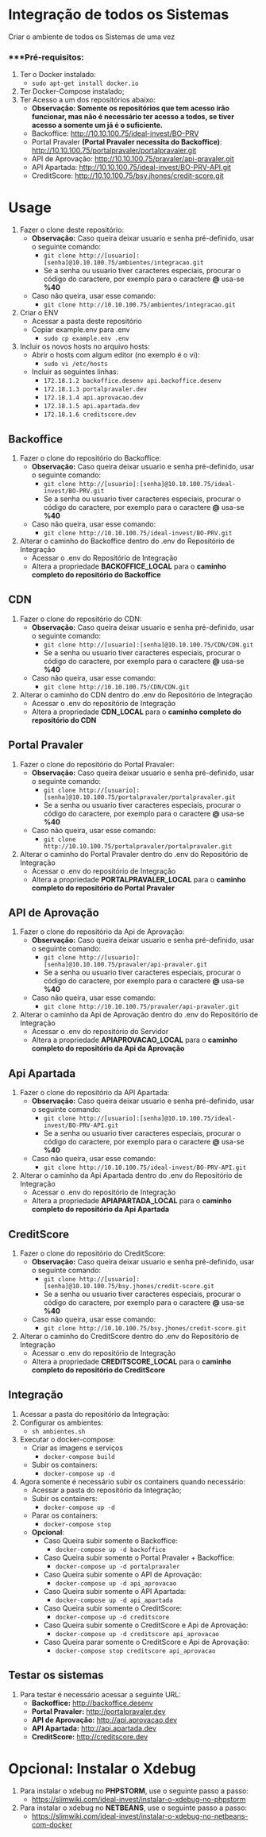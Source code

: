 # Integração de todos os Sistemas

Criar o ambiente de todos os Sistemas de uma vez

### ***Pré-requisitos:

1. Ter o Docker instalado:
    * `sudo apt-get install docker.io`
2. Ter Docker-Compose instalado;
3. Ter Acesso a um dos repositórios abaixo:
    * **Observação: Somente os repositórios que tem acesso irão funcionar, mas não é necessário ter acesso a todos, se tiver acesso a somente um já é o suficiente.**
    * Backoffice: http://10.10.100.75/ideal-invest/BO-PRV
    * Portal Pravaler **(Portal Pravaler necessita do Backoffice)**: http://10.10.100.75/portalpravaler/portalpravaler.git 
    * API de Aprovação: http://10.10.100.75/pravaler/api-pravaler.git
    * API Apartada: http://10.10.100.75/ideal-invest/BO-PRV-API.git
    * CreditScore: http://10.10.100.75/bsy.jhones/credit-score.git

# Usage

1. Fazer o clone deste repositório:
    * **Observação:** Caso queira deixar usuario e senha pré-definido, 
    usar o seguinte comando:
         * `git clone http://[usuario]:[senha]@10.10.100.75/ambientes/integracao.git`
         * Se a senha ou usuario tiver caracteres especiais, 
         procurar o código do caractere, 
         por exemplo para o caractere **@** usa-se **%40**
    * Caso não queira, usar esse comando:     
        * `git clone http://10.10.100.75/ambientes/integracao.git`
2. Criar o ENV
    * Acessar a pasta deste repositório 
    * Copiar example.env para .env
        * `sudo cp example.env .env`
3. Incluir os novos hosts no arquivo hosts:
    * Abrir o hosts com algum editor (no exemplo é o vi):
        * `sudo vi /etc/hosts`
    * Incluir as seguintes linhas:
        * `172.18.1.2 backoffice.desenv api.backoffice.desenv`
        * `172.18.1.3 portalpravaler.dev`
        * `172.18.1.4 api.aprovacao.dev`
        * `172.18.1.5 api.apartada.dev`
        * `172.18.1.6 creditscore.dev`

## Backoffice
1. Fazer o clone do repositório do Backoffice:
    * **Observação:** Caso queira deixar usuario e senha pré-definido, 
    usar o seguinte comando:
         * `git clone http://[usuario]:[senha]@10.10.100.75/ideal-invest/BO-PRV.git`
         * Se a senha ou usuario tiver caracteres especiais, 
         procurar o código do caractere, 
         por exemplo para o caractere **@** usa-se **%40**
    * Caso não queira, usar esse comando:     
        * `git clone http://10.10.100.75/ideal-invest/BO-PRV.git`
2. Alterar o caminho do Backoffice dentro do .env do Repositório de Integração
    * Acessar o .env do Repositório de Integração
    * Altera a propriedade **BACKOFFICE_LOCAL** para o **caminho completo do repositório do Backoffice**

## CDN
1. Fazer o clone do repositório do CDN:
    * **Observação:** Caso queira deixar usuario e senha pré-definido, 
    usar o seguinte comando:
         * `git clone http://[usuario]:[senha]@10.10.100.75/CDN/CDN.git`
         * Se a senha ou usuario tiver caracteres especiais, 
         procurar o código do caractere, 
         por exemplo para o caractere **@** usa-se **%40**
    * Caso não queira, usar esse comando:     
        * `git clone http://10.10.100.75/CDN/CDN.git`
2. Alterar o caminho do CDN dentro do .env do Repositório de Integração
    * Acessar o .env do repositório de Integração
    * Altera a propriedade **CDN_LOCAL** para o **caminho completo do repositório do CDN**        
  
            
        
## Portal Pravaler
1. Fazer o clone do repositório do Portal Pravaler:
    * **Observação:** Caso queira deixar usuario e senha pré-definido, 
    usar o seguinte comando:
         * `git clone http://[usuario]:[senha]@10.10.100.75/portalpravaler/portalpravaler.git`
         * Se a senha ou usuario tiver caracteres especiais, 
         procurar o código do caractere, 
         por exemplo para o caractere **@** usa-se **%40**
    * Caso não queira, usar esse comando:     
        * `git clone http://10.10.100.75/portalpravaler/portalpravaler.git`
2. Alterar o caminho do Portal Pravaler dentro do .env do Repositório de Integração
    * Acessar o .env do repositório de Integração
    * Altera a propriedade **PORTALPRAVALER_LOCAL** para o **caminho completo do repositório do Portal Pravaler**        
  
        
        
## API de Aprovação
1. Fazer o clone do repositório da Api de Aprovação:
    * **Observação:** Caso queira deixar usuario e senha pré-definido, 
    usar o seguinte comando:
         * `git clone http://[usuario]:[senha]@10.10.100.75/pravaler/api-pravaler.git`
         * Se a senha ou usuario tiver caracteres especiais, 
         procurar o código do caractere, 
         por exemplo para o caractere **@** usa-se **%40**
    * Caso não queira, usar esse comando:     
        * `git clone http://10.10.100.75/pravaler/api-pravaler.git`
2. Alterar o caminho da Api de Aprovação dentro do .env do Repositório de Integração
    * Acessar o .env do repositório do Servidor
    * Altera a propriedade **APIAPROVACAO_LOCAL** para o **caminho completo do repositório da Api da Aprovação**       

        
        
## Api Apartada
1. Fazer o clone do repositório da API Apartada:
    * **Observação:** Caso queira deixar usuario e senha pré-definido, 
    usar o seguinte comando:
         * `git clone http://[usuario]:[senha]@10.10.100.75/ideal-invest/BO-PRV-API.git`
         * Se a senha ou usuario tiver caracteres especiais, 
         procurar o código do caractere, 
         por exemplo para o caractere **@** usa-se **%40**
    * Caso não queira, usar esse comando:     
        * `git clone http://10.10.100.75/ideal-invest/BO-PRV-API.git`
2. Alterar o caminho da Api Apartada dentro do .env do Repositório de Integração
    * Acessar o .env do repositório de Integração
    * Altera a propriedade **APIAPARTADA_LOCAL** para o **caminho completo do repositório da Api Apartada**            
      

## CreditScore
1. Fazer o clone do repositório do CreditScore:
    * **Observação:** Caso queira deixar usuario e senha pré-definido, 
    usar o seguinte comando:
         * `git clone http://[usuario]:[senha]@10.10.100.75/bsy.jhones/credit-score.git`
         * Se a senha ou usuario tiver caracteres especiais, 
         procurar o código do caractere, 
         por exemplo para o caractere **@** usa-se **%40**
    * Caso não queira, usar esse comando:     
        * `git clone http://10.10.100.75/bsy.jhones/credit-score.git`
2. Alterar o caminho do CreditScore dentro do .env do Repositório de Integração
    * Acessar o .env do repositório de Integração
    * Altera a propriedade **CREDITSCORE_LOCAL** para o **caminho completo do repositório do CreditScore**           

        
## Integração
1. Acessar a pasta do repositório da Integração:
2. Configurar os ambientes:
    * `sh ambientes.sh`
3. Executar o docker-compose:
    * Criar as imagens e serviços
        * `docker-compose build`
    * Subir os containers:
        * `docker-compose up -d`
4. Agora somente é necessário subir os containers quando necessário:
    * Acessar a pasta do repositório da Integração;
    * Subir os containers:
        * `docker-compose up -d`
    * Parar os containers:
        * `docker-compose stop`
    * **Opcional**:
        * Caso Queira subir somente o Backoffice:
            * `docker-compose up -d backoffice`
        * Caso Queira subir somente o Portal Pravaler + Backoffice:
            * `docker-compose up -d portalpravaler`
        * Caso Queira subir somente o API de Aprovação:
            * `docker-compose up -d api_aprovacao`    
        * Caso Queira subir somente o API Apartada:
            * `docker-compose up -d api_apartada`
        * Caso Queira subir somente o CreditScore:
            * `docker-compose up -d creditscore` 
        * Caso Queira subir somente o CreditScore e Api de Aprovação:
            * `docker-compose up -d creditscore api_aprovacao`
        * Caso Queira parar somente o CreditScore e Api de Aprovação:
            * `docker-compose stop creditscore api_aprovacao` 
        
        
## Testar os sistemas
1. Para testar é necessário acessar a seguinte URL:
    * **Backoffice:** http://backoffice.desenv
    * **Portal Pravaler:** http://portalpravaler.dev
    * **API de Aprovação:** http://api.aprovacao.dev
    * **API Apartada:** http://api.apartada.dev
    * **CreditScore:** http://creditscore.dev
    
# Opcional: Instalar o Xdebug
1. Para instalar o xdebug no **PHPSTORM**, use o seguinte passo a passo:
    * https://slimwiki.com/ideal-invest/instalar-o-xdebug-no-phpstorm
2. Para instalar o xdebug no **NETBEANS**, use o seguinte passo a passo:
    * https://slimwiki.com/ideal-invest/instalar-o-xdebug-no-netbeans-com-docker